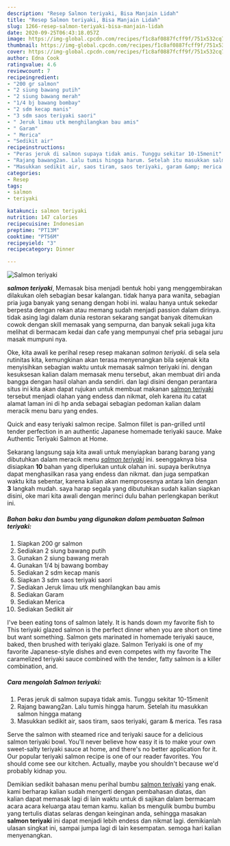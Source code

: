 ```yaml
---
description: "Resep Salmon teriyaki, Bisa Manjain Lidah"
title: "Resep Salmon teriyaki, Bisa Manjain Lidah"
slug: 1266-resep-salmon-teriyaki-bisa-manjain-lidah
date: 2020-09-25T06:43:18.057Z
image: https://img-global.cpcdn.com/recipes/f1c8af0887fcff9f/751x532cq70/salmon-teriyaki-foto-resep-utama.jpg
thumbnail: https://img-global.cpcdn.com/recipes/f1c8af0887fcff9f/751x532cq70/salmon-teriyaki-foto-resep-utama.jpg
cover: https://img-global.cpcdn.com/recipes/f1c8af0887fcff9f/751x532cq70/salmon-teriyaki-foto-resep-utama.jpg
author: Edna Cook
ratingvalue: 4.6
reviewcount: 7
recipeingredient:
- "200 gr salmon"
- "2 siung bawang putih"
- "2 siung bawang merah"
- "1/4 bj bawang bombay"
- "2 sdm kecap manis"
- "3 sdm saos teriyaki saori"
- " Jeruk limau utk menghilangkan bau amis"
- " Garam"
- " Merica"
- "Sedikit air"
recipeinstructions:
- "Peras jeruk di salmon supaya tidak amis. Tunggu sekitar 10-15menit"
- "Rajang bawang2an. Lalu tumis hingga harum. Setelah itu masukkan salmon hingga matang"
- "Masukkan sedikit air, saos tiram, saos teriyaki, garam &amp; merica. Tes rasa"
categories:
- Resep
tags:
- salmon
- teriyaki

katakunci: salmon teriyaki 
nutrition: 147 calories
recipecuisine: Indonesian
preptime: "PT13M"
cooktime: "PT56M"
recipeyield: "3"
recipecategory: Dinner

---
```



![Salmon teriyaki](https://img-global.cpcdn.com/recipes/f1c8af0887fcff9f/751x532cq70/salmon-teriyaki-foto-resep-utama.jpg)

<b><i>salmon teriyaki</i></b>, Memasak bisa menjadi bentuk hobi yang menggembirakan dilakukan oleh sebagian besar kalangan. tidak hanya para wanita, sebagian pria juga banyak yang senang dengan hobi ini. walau hanya untuk sekedar berpesta dengan rekan atau memang sudah menjadi passion dalam dirinya. tidak asing lagi dalam dunia restoran sekarang sangat banyak ditemukan cowok dengan skill memasak yang sempurna, dan banyak sekali juga kita melihat di bermacam kedai dan cafe yang mempunyai chef pria sebagai juru masak mumpuni nya.

Oke, kita awali ke perihal resep resep makanan <i>salmon teriyaki</i>. di sela sela rutinitas kita, kemungkinan akan terasa menyenangkan bila sejenak kita menyisihkan sebagian waktu untuk memasak salmon teriyaki ini. dengan kesuksesan kalian dalam memasak menu tersebut, akan membuat diri anda bangga dengan hasil olahan anda sendiri. dan lagi disini dengan perantara situs ini kita akan dapat rujukan untuk membuat makanan <u>salmon teriyaki</u> tersebut menjadi olahan yang endess dan nikmat, oleh karena itu catat alamat laman ini di hp anda sebagai sebagian pedoman kalian dalam meracik menu baru yang endes.

Quick and easy teriyaki salmon recipe. Salmon fillet is pan-grilled until tender perfection in an authentic Japanese homemade teriyaki sauce. Make Authentic Teriyaki Salmon at Home.


Sekarang langsung saja kita awali untuk menyiapkan barang barang yang dibutuhkan dalam meracik menu <u><i>salmon teriyaki</i></u> ini. seenggaknya bisa disiapkan <b>10</b> bahan yang diperlukan untuk olahan ini. supaya berikutnya dapat menghasilkan rasa yang endess dan nikmat. dan juga sempatkan waktu kita sebentar, karena kalian akan memprosesnya antara lain dengan <b>3</b> langkah mudah. saya harap segala yang dibutuhkan sudah kalian siapkan disini, oke mari kita awali dengan merinci dulu bahan perlengkapan berikut ini.

<!--inarticleads1-->

##### Bahan baku dan bumbu yang digunakan dalam pembuatan Salmon teriyaki:

1. Siapkan 200 gr salmon
1. Sediakan 2 siung bawang putih
1. Gunakan 2 siung bawang merah
1. Gunakan 1/4 bj bawang bombay
1. Sediakan 2 sdm kecap manis
1. Siapkan 3 sdm saos teriyaki saori
1. Sediakan  Jeruk limau utk menghilangkan bau amis
1. Sediakan  Garam
1. Sediakan  Merica
1. Sediakan Sedikit air


I&#39;ve been eating tons of salmon lately. It is hands down my favorite fish to This teriyaki glazed salmon is the perfect dinner when you are short on time but want something. Salmon gets marinated in homemade teriyaki sauce, baked, then brushed with teriyaki glaze. Salmon Teriyaki is one of my favorite Japanese-style dishes and even competes with my favorite The caramelized teriyaki sauce combined with the tender, fatty salmon is a killer combination, and. 

<!--inarticleads2-->

##### Cara mengolah Salmon teriyaki:

1. Peras jeruk di salmon supaya tidak amis. Tunggu sekitar 10-15menit
1. Rajang bawang2an. Lalu tumis hingga harum. Setelah itu masukkan salmon hingga matang
1. Masukkan sedikit air, saos tiram, saos teriyaki, garam &amp; merica. Tes rasa


Serve the salmon with steamed rice and teriyaki sauce for a delicious salmon teriyaki bowl. You&#39;ll never believe how easy it is to make your own sweet-salty teriyaki sauce at home, and there&#39;s no better application for it. Our popular teriyaki salmon recipe is one of our reader favorites. You should come see our kitchen. Actually, maybe you shouldn&#39;t because we&#39;d probably kidnap you. 

Demikian sedikit bahasan menu perihal bumbu <u>salmon teriyaki</u> yang enak. kami berharap kalian sudah mengerti dengan pembahasan diatas, dan kalian dapat memasak lagi di lain waktu untuk di sajikan dalam bermacam acara acara keluarga atau teman kamu. kalian bs mengulik bumbu bumbu yang tertulis diatas selaras dengan keinginan anda, sehingga masakan <b>salmon teriyaki</b> ini dapat menjadi lebih endess dan nikmat lagi. demikianlah ulasan singkat ini, sampai jumpa lagi di lain kesempatan. semoga hari kalian menyenangkan.
